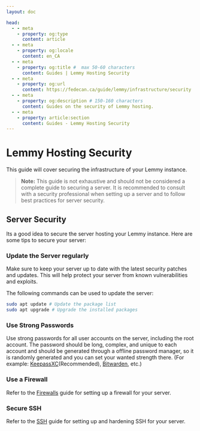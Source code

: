 ```yaml
---
layout: doc

head:
  - - meta
    - property: og:type
      content: article
  - - meta
    - property: og:locale
      content: en_CA
  - - meta
    - property: og:title #  max 50-60 characters
      content: Guides | Lemmy Hosting Security
  - - meta
    - property: og:url
      content: https://fedecan.ca/guide/lemmy/infrastructure/security
  - - meta
    - property: og:description # 150-160 characters
      content: Guides on the security of Lemmy hosting.
  - - meta
    - property: article:section
      content: Guides - Lemmy Hosting Security
---
```


# Lemmy Hosting Security

This guide will cover securing the infrastructure of your Lemmy instance.

> **Note:** This guide is not exhaustive and should not be considered a complete guide to securing a server. It is recommended to consult with a security professional when setting up a server and to follow best practices for server security.

## Server Security

Its a good idea to secure the server hosting your Lemmy instance. Here are some tips to secure your server:

### Update the Server regularly

Make sure to keep your server up to date with the latest security patches and updates. This will help protect your server from known vulnerabilities and exploits.

The following commands can be used to update the server:

```bash
sudo apt update # Update the package list
sudo apt upgrade # Upgrade the installed packages
```

### Use Strong Passwords

Use strong passwords for all user accounts on the server, including the root account. The password should be long, complex, and unique to each account and should be generated through a offline password manager, so it is randomly generated and you can set your wanted strength there. (For example: [KeepassXC](https://keepassxc.org/)(Recommended), [Bitwarden](https://bitwarden.com), etc.)

### Use a Firewall

Refer to the [Firewalls](guide/lemmy/infra/firewall) guide for setting up a firewall for your server.

### Secure SSH

Refer to the [SSH](guide/lemmy/infra/ssh) guide for setting up and hardening SSH for your server.



